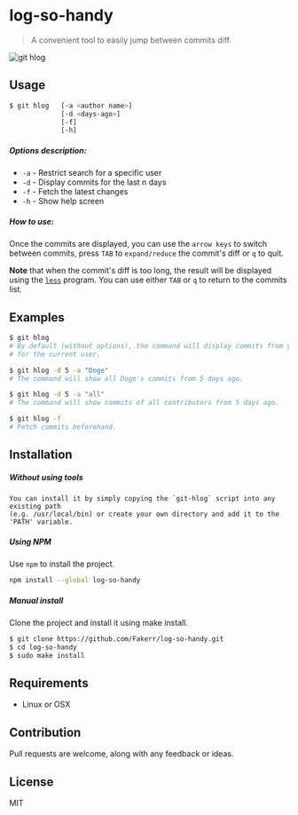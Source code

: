 # log-so-handy
> A convenient tool to easily jump between commits diff.


![git hlog](http://imgur.com/bq9kRez.gif)

## Usage

```sh
$ git hlog   [-a <author name>] 
             [-d <days-ago>]
             [-f]
             [-h]
```

##### Options description:

- `-a`      - Restrict search for a specific user
- `-d`      - Display commits for the last n days
- `-f`      - Fetch the latest changes
- `-h`      - Show help screen

##### How to use:

Once the commits are displayed, you can use the `arrow keys` to switch between commits,
press `TAB` to `expand/reduce` the commit's diff or `q` to quit.

**Note** that when the commit's diff is too long, the result will be displayed using the [`less`](http://www.tutorialspoint.com/unix_commands/less.htm) program. You can use either
`TAB` or `q` to return to the commits list.

## Examples

```sh
$ git hlog
# By default (without options), the command will display commits from yesterday and
# for the current user.
```


```sh
$ git hlog -d 5 -a "Doge"
# The command will show all Doge's commits from 5 days ago.

$ git hlog -d 5 -a "all"
# The command will show commits of all contributors from 5 days ago.
```


```sh
$ git hlog -f
# Fetch commits beforehand.
```

## Installation

##### Without using tools

```
You can install it by simply copying the `git-hlog` script into any existing path
(e.g. /usr/local/bin) or create your own directory and add it to the 'PATH' variable.
```

##### Using NPM
Use `npm` to install the project.

```sh
npm install --global log-so-handy
```
##### Manual install
Clone the project and install it using make install.

```sh
$ git clone https://github.com/Fakerr/log-so-handy.git
$ cd log-so-handy
$ sudo make install
```
## Requirements
- Linux or OSX

## Contribution
Pull requests are welcome, along with any feedback or ideas.


## License

MIT
